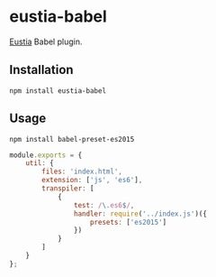 # eustia-babel

[Eustia](https://github.com/liriliri/eustia) Babel plugin.

## Installation

`npm install eustia-babel`

## Usage

`npm install babel-preset-es2015`

```javascript
module.exports = {
    util: {
        files: 'index.html',
        extension: ['js', 'es6'],
        transpiler: [
            {
                test: /\.es6$/,
                handler: require('../index.js')({
                    presets: ['es2015']
                })
            }
        ]
    }
};
```



